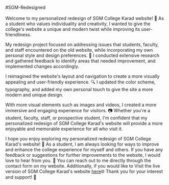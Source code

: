 #SGM-Redesigned<br><br>
Welcome to my personalized redesign of SGM College Karad website! 🎉 As a student who values individuality and creativity, I wanted to give the college's website a unique and modern twist while improving its user-friendliness.

My redesign project focused on addressing issues that students, faculty, and staff encountered on the old website, while incorporating my own personal style and design preferences. 🎨 I conducted extensive research and gathered feedback to identify areas that needed improvement, and implemented changes accordingly.

I reimagined the website's layout and navigation to create a more visually appealing and user-friendly experience. 🔍 I updated the color scheme, typography, and added my own personal touch to give the site a more modern and unique design.

With more visual elements such as images and videos, I created a more immersive and engaging experience for visitors. 📷 Whether you're a student, faculty, staff, or prospective student, I'm confident that my personalized redesign of SGM College Karad's website will provide a more enjoyable and memorable experience for all who visit it.

I hope you enjoy exploring my personalized redesign of SGM College Karad's website! 🌟 As a student, I am always looking for ways to improve and enhance the college experience for myself and others. If you have any feedback or suggestions for further improvements to the website, I would love to hear from you. 💬 You can reach out to me directly through the contact form on my website. Additionally, if you would like to Visit the live version of SGM College Karad's website [here](https://sgm.edu.in/)🌐 Thank you for your interest and support! 🙏

